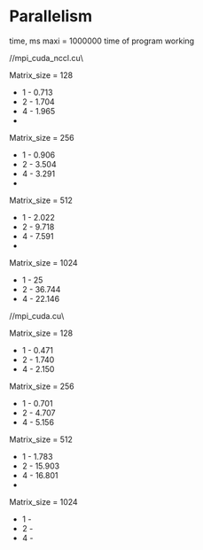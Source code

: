# Parallelism
time, ms
maxi = 1000000
time of program working

   //mpi_cuda_nccl.cu\\

Matrix_size = 128

  - 1 - 0.713
  - 2 - 1.704
  - 4 - 1.965
  - 
Matrix_size = 256
  - 1 - 0.906
  - 2 - 3.504
  - 4 - 3.291
  - 
Matrix_size = 512

  - 1 - 2.022
  - 2 - 9.718
  - 4 - 7.591
  - 
Matrix_size = 1024

  - 1 - 25
  - 2 - 36.744
  - 4 - 22.146

   //mpi_cuda.cu\\
  
Matrix_size = 128

  - 1 - 0.471
  - 2 - 1.740
  - 4 - 2.150

Matrix_size = 256

  - 1 - 0.701
  - 2 - 4.707
  - 4 - 5.156

Matrix_size = 512

  - 1 - 1.783
  - 2 - 15.903
  - 4 - 16.801
  - 
Matrix_size = 1024

  - 1 -
  - 2 -
  - 4 - 
